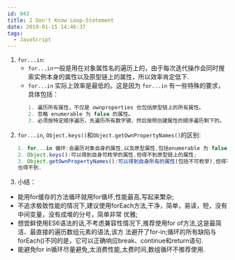```yaml
---
id: 043
title: I Don't Know Loop-Statement
date: 2019-01-15 14:46:37
tags:
  - JavaScript
---
```


1. `for...in`:
    - `for...in`一般是用在对象属性名的遍历上的，由于每次迭代操作会同时搜索实例本身的属性以及原型链上的属性，所以效率肯定低下.
    - `for...in` 实际上效率是最低的。这是因为 `for...in` 有一些特殊的要求，具体包括：
      ```js
      1. 遍历所有属性，不仅是 ownproperties 也包括原型链上的所有属性。
      2. 忽略 enumerable 为 false 的属性。
      3. 必须按特定顺序遍历，先遍历所有数字键，然后按照创建属性的顺序遍历剩下的。
      ```
2. `for...in`, `Object.keys()`和`Object.getOwnPropertyNames()`的区别:
    ```js
    1. for...in 循环:会遍历对象自身的属性,以及原型属性,包括enumerable 为 false(不可枚举属性);
    2. Object.keys():可以得到自身可枚举的属性,但得不到原型链上的属性;
    3. Object.getOwnPropertyNames():可以得到自身所有的属性(包括不可枚举),但得不到原型链上的属性,Symbols属性
    也得不到.
    ```
3. 小结：
- 能用for缓存的方法循环就用for循坏,性能最高,写起来繁杂;
- 不追求极致性能的情况下,建议使用forEach方法,干净，简单，易读，短，没有中间变量，没有成堆的分号，简单非常
优雅;
- 想尝鲜使用ES6语法的话,不考虑兼容性情况下,推荐使用for of方法,这是最简洁、最直接的遍历数组元素的语法,该方
法避开了for-in;循环的所有缺陷与forEach()不同的是，它可以正确响应break、continue和return语句.
- 能避免for in循环尽量避免,太消费性能,太费时间,数组循环不推荐使用.